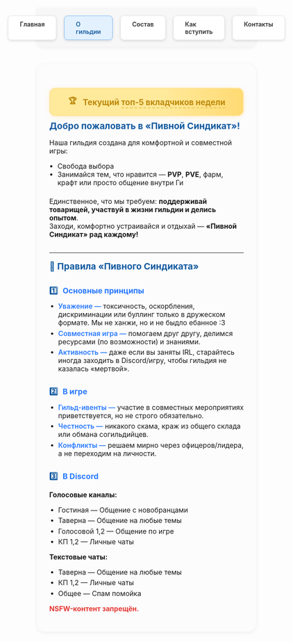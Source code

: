 <style>
.menu-nav {
  display: flex; 
  justify-content: center; 
  gap: 18px; 
  background: #f7f7f7; 
  padding: 18px 0 16px 0; 
  border-radius: 0 0 14px 14px; 
  box-shadow: 0 2px 8px #0001;
  margin-bottom: 40px;
  max-width: 700px;
  margin-left: auto;
  margin-right: auto;
}
.menu-btn {
  background: #fff;
  color: #2d2d2d;
  font-weight: 600;
  border-radius: 8px;
  padding: 10px 26px;
  text-decoration: none;
  transition: background 0.18s, box-shadow 0.18s, color 0.18s;
  box-shadow: 0 2px 6px #0002;
  border: 1px solid #ececec;
  display: inline-block;
}
.menu-btn:hover, .menu-btn:focus {
  background: #ffda73;
  border-color: #f3c143;
  color: #222;
  outline: none;
}
.menu-btn.active {
  background: #e3f1ff;
  border-color: #7dbdff;
  color: #145ba0;
}

/* Баннер справа */
.about-banner {
  position: absolute;
  right: -270px;
  top: 12px;
  width: 240px;
  background: linear-gradient(90deg,#ffe99a 60%,#ffda73 100%);
  border-radius: 14px;
  box-shadow: 0 2px 12px #ffe08a60;
  color: #bd890b;
  font-weight: 700;
  font-size: 1.09em;
  padding: 16px 20px 16px 22px;
  display: flex;
  align-items: center;
  gap: 14px;
  text-align: left;
  transition: box-shadow 0.15s, background 0.15s;
  border: 2px solid #ffe399;
  z-index: 3;
}
.about-banner a {
  color: #bd890b;
  text-decoration: none;
  font-weight: 700;
  transition: color 0.18s;
  border-bottom: 2px dashed #e8c554;
  padding-bottom: 1px;
}
.about-banner a:hover {
  color: #e3b108;
  border-bottom: 2px solid #e3b108;
}
.about-wrap {
  max-width: 700px;
  margin: 0 auto 36px auto;
  background: #fcfcfd;
  border-radius: 18px;
  box-shadow: 0 2px 12px #0001;
  padding: 32px 28px 28px 28px;
  font-size: 1.13em;
  position: relative;
}
.about-wrap h2 {
  margin-top: 0.5em;
  color: #145ba0;
  font-size: 1.3em;
}
.about-list {
  margin: 0.5em 0 1.5em 0;
  padding-left: 1.2em;
}
.about-rule-title {
  font-weight: 700;
  font-size: 1.12em;
  margin: 1.7em 0 0.3em 0;
  color: #2979ff;
}
.rule-list {
  margin: 0.6em 0 0.7em 0;
  padding-left: 1.3em;
}
.rule-list li {
  margin-bottom: 0.35em;
}
.rule-label {
  font-weight: 600;
  color: #2979ff;
}
.rule-num {
  font-weight: 700;
  color: #145ba0;
  margin-right: 7px;
}
/* Адаптация под мобилки */
@media (max-width: 1200px) {
  .about-banner {
    position: static;
    width: auto;
    margin: 22px auto 10px auto;
    justify-content: center;
    right: unset; top: unset; left: unset;
  }
}
@media (max-width: 800px) {
  .about-wrap, .menu-nav { max-width: 97vw;}
  .about-banner {font-size:1em; padding:12px 10px;}
}
</style>

<!-- Меню -->
<div class="menu-nav">
  <a href="/Beer-Syndicate/" class="menu-btn">Главная</a>
  <a href="/Beer-Syndicate/about" class="menu-btn active">О гильдии</a>
  <a href="/Beer-Syndicate/members" class="menu-btn">Состав</a>
  <a href="/Beer-Syndicate/recruit" class="menu-btn">Как вступить</a>
  <a href="/Beer-Syndicate/contacts" class="menu-btn">Контакты</a>
</div>

<!-- Основной блок -->
<div class="about-wrap">

  <!-- БАННЕР -->
  <div class="about-banner">
    🏆 <span style="font-size:1.08em">Текущий <a href="/Beer-Syndicate/top">топ-5 вкладчиков недели</a></span>
  </div>

  <h2>Добро пожаловать в «Пивной Синдикат»!</h2>
  <p>Наша гильдия создана для комфортной и совместной игры:</p>
  <ul class="about-list">
    <li>Свобода выбора</li>
    <li>Занимайся тем, что нравится — <b>PVP</b>, <b>PVE</b>, фарм, крафт или просто общение внутри Ги</li>
  </ul>
  <p>Единственное, что мы требуем: <b>поддерживай товарищей, участвуй в жизни гильдии и делись опытом</b>.<br>
  Заходи, комфортно устраивайся и отдыхай — <b>«Пивной Синдикат» рад каждому!</b></p>
  <hr style="margin:2em 0 1.2em 0;">
  <h2>📜 Правила «Пивного Синдиката»</h2>
  <div class="about-rule-title"><span class="rule-num">1️⃣</span> Основные принципы</div>
  <ul class="rule-list">
    <li><span class="rule-label">Уважение —</span> токсичность, оскорбления, дискриминации или буллинг только в дружеском формате. Мы не ханжи, но и не быдло ебанное :3</li>
    <li><span class="rule-label">Совместная игра —</span> помогаем друг другу, делимся ресурсами (по возможности) и знаниями.</li>
    <li><span class="rule-label">Активность —</span> даже если вы заняты IRL, старайтесь иногда заходить в Discord/игру, чтобы гильдия не казалась «мертвой».</li>
  </ul>
  <div class="about-rule-title"><span class="rule-num">2️⃣</span> В игре</div>
  <ul class="rule-list">
    <li><span class="rule-label">Гильд-ивенты —</span> участие в совместных мероприятиях приветствуется, но не строго обязательно.</li>
    <li><span class="rule-label">Честность —</span> никакого скама, краж из общего склада или обмана согильдийцев.</li>
    <li><span class="rule-label">Конфликты —</span> решаем мирно через офицеров/лидера, а не переходим на личности.</li>
  </ul>
  <div class="about-rule-title"><span class="rule-num">3️⃣</span> В Discord</div>
  <p><b>Голосовые каналы:</b></p>
  <ul class="rule-list">
    <li>Гостиная — Общение с новобранцами</li>
    <li>Таверна — Общение на любые темы</li>
    <li>Голосовой 1,2 — Общение по игре</li>
    <li>КП 1,2 — Личные чаты</li>
  </ul>
  <p><b>Текстовые чаты:</b></p>
  <ul class="rule-list">
    <li>Таверна — Общение на любые темы</li>
    <li>КП 1,2 — Личные чаты</li>
    <li>Общее — Спам помойка</li>
  </ul>
  <p>
    <b style="color:#e53935;">NSFW-контент запрещён.</b>
  </p>
</div>
